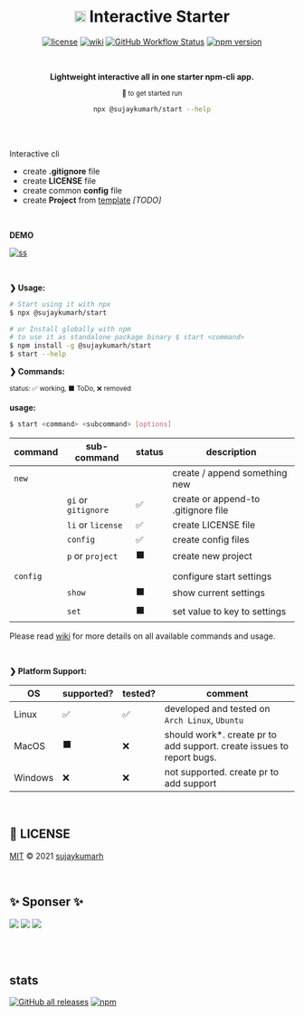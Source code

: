 <div align="center">

# <img src="https://raw.githubusercontent.com/sujaykumarh/start/dev/media/windowsterminal.svg" height="20"> Interactive Starter


[![license](https://img.shields.io/badge/license-MIT-blue.svg?logo=github)](https://github.com/sujaykumarh/start.git) [![wiki](https://img.shields.io/badge/Read-Wiki-blue?logo=github&color=blue)](https://github.com/sujaykumarh/start/wiki) [![GitHub Workflow Status](https://img.shields.io/github/workflow/status/sujaykumarh/project/Build%20&%20Publish%20package?logo=github)](https://github.com/sujaykumarh/start/actions) [![npm version](https://img.shields.io/npm/v/@sujaykumarh/start?color=blue&logo=npm)](https://www.npmjs.com/package/@sujaykumarh/start)

<br>

**Lightweight interactive all in one starter npm-cli app.**

<sub> 🚀 to get started run </sub>

```bash
npx @sujaykumarh/start --help
```

<br>

</div>

<br>

Interactive cli

* create **.gitignore** file
* create **LICENSE** file
* create common **config** file
* create **Project** from [template](TODO-addlink-to-list) _[TODO]_


<br>

**DEMO**

<p align="center">

<!-- TODO: replace with GIF -->
[![ss](https://raw.githubusercontent.com/sujaykumarh/start/dev/media/ss.png)]()

</p>


<br>

**❯ Usage:**

```sh
# Start using it with npx
$ npx @sujaykumarh/start

# or Install globally with npm 
# to use it as standalone package binary $ start <command>
$ npm install -g @sujaykumarh/start
$ start --help
```

**❯ Commands:**

<sub>status: ✅ working, ⬛ ToDo, ❌ removed</sub>

**usage:**

```sh
$ start <command> <subcommand> [options]
```

|command | sub-command | status | description
|--- | --- | --- | ---
| `new` | | | create / append something new 
|    | `gi` or `gitignore` | ✅ | create or append-to .gitignore file
|    | `li` or `license` | ✅ | create LICENSE file
|    | `config` | ✅ | create config files
|    | `p` or `project` | ⬛ | create new project
||||
| `config` | | | configure start settings
|    | `show` | ⬛ | show current settings 
|    | `set` | ⬛ | set value to key to settings


Please read [wiki](https://github.com/sujaykumarh/start/wiki) for more details on all available commands and usage.


<br>

**❯ Platform Support:**

OS | supported? | tested? | comment
--- | --- | --- | ---
Linux | ✅ | ✅ | developed and tested on `Arch Linux`, `Ubuntu`
MacOS | ⬛ | ❌ | should work*. create pr to add support. create issues to report bugs.
Windows | ❌ | ❌ | not supported. create pr to add support


<br>

## 📄 LICENSE
[MIT](https://github.com/sujaykumarh/start/blob/main/LICENSE) © 2021 [sujaykumarh](https://github.com/sujaykumarh)

<br>

## ✨ Sponser ✨

[![](https://img.shields.io/badge/sponsor-30363D?style=for-the-badge&logo=GitHub-Sponsors&logoColor=#white)](https://github.com/sponsors/sujaykumarh/)
[![](https://img.shields.io/badge/kofi-%23579fbf.svg?&style=for-the-badge&logo=ko-fi&logoColor=white)](https://ko-fi.com/sujaykumarh)
[![](https://img.shields.io/badge/buy%20me%20a%20coffee-%23f7ba56.svg?&style=for-the-badge&logo=buy-me-a-coffee&logoColor=black)](https://buymeacoffee.com/sujaykumarh)
  

<br>
<br>

## stats

[![GitHub all releases](https://img.shields.io/github/downloads/sujaykumarh/start/total?color=brighgreen&logo=github)](https://github.com/sujaykumarh/start/releases) [![npm](https://img.shields.io/npm/dt/@sujaykumarh/start?color=blue&logo=npm)](https://www.npmjs.com/package/@sujaykumarh/start)

<!-- <br>

**versions**

<sub>current `package.json` verison on branch</sub>

[![GitHub package.json version (branch)](https://img.shields.io/github/package-json/v/sujaykumarh/project/main?color=brightgreen&label=main%20/%20stable&logo=npm)](https://github.com/sujaykumarh/start/tree/main) [![GitHub package.json version](https://img.shields.io/github/package-json/v/sujaykumarh/project/dev?color=blue&label=dev&logo=npm)](https://github.com/sujaykumarh/start/tree/dev) -->


<!-- <div align="center"> -->
<!-- </div> -->
